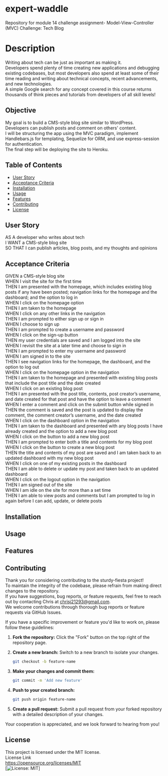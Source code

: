 # expert-waddle
Repository for module 14 challenge assignment- Model-View-Controller (MVC) Challenge: Tech Blog

# Description
Writing about tech can be just as important as making it.  
Developers spend plenty of time creating new applications and debugging existing codebases, but most developers also spend at least some of their time reading and writing about technical concepts, recent advancements, and new technologies.  
A simple Google search for any concept covered in this course returns thousands of think pieces and tutorials from developers of all skill levels!

## Objective
My goal is to build a CMS-style blog site similar to WordPress.  
Developers can publish posts and comment on others' content.  
I will be structuring the app using the MVC paradigm, implement Handlebars.js for templating, Sequelize for ORM, and use express-session for authentication.  
The final step will be deploying the site to Heroku. 

## Table of Contents
- [User Story](#user-story)
- [Acceptance Criteria](#acceptance-criteria)
- [Installation](#installation)
- [Usage](#usage)
- [Features](#features)
- [Contributing](#contributing)
- [License](#license)

## User Story
AS A developer who writes about tech  
I WANT a CMS-style blog site  
SO THAT I can publish articles, blog posts, and my thoughts and opinions


## Acceptance Criteria  
GIVEN a CMS-style blog site  
WHEN I visit the site for the first time  
THEN I am presented with the homepage, which includes existing blog posts if any have been posted; navigation links for the homepage and the dashboard; and the option to log in  
WHEN I click on the homepage option  
THEN I am taken to the homepage  
WHEN I click on any other links in the navigation  
THEN I am prompted to either sign up or sign in  
WHEN I choose to sign up  
THEN I am prompted to create a username and password  
WHEN I click on the sign-up button  
THEN my user credentials are saved and I am logged into the site  
WHEN I revisit the site at a later time and choose to sign in  
THEN I am prompted to enter my username and password  
WHEN I am signed in to the site  
THEN I see navigation links for the homepage, the dashboard, and the option to log out  
WHEN I click on the homepage option in the navigation  
THEN I am taken to the homepage and presented with existing blog posts that include the post title and the date created  
WHEN I click on an existing blog post  
THEN I am presented with the post title, contents, post creator’s username, and date created for that post and have the option to leave a comment  
WHEN I enter a comment and click on the submit button while signed in  
THEN the comment is saved and the post is updated to display the comment, the comment creator’s username, and the date created  
WHEN I click on the dashboard option in the navigation  
THEN I am taken to the dashboard and presented with any blog posts I have already created and the option to add a new blog post  
WHEN I click on the button to add a new blog post  
THEN I am prompted to enter both a title and contents for my blog post  
WHEN I click on the button to create a new blog post  
THEN the title and contents of my post are saved and I am taken back to an updated dashboard with my new blog post  
WHEN I click on one of my existing posts in the dashboard  
THEN I am able to delete or update my post and taken back to an updated dashboard  
WHEN I click on the logout option in the navigation  
THEN I am signed out of the site  
WHEN I am idle on the site for more than a set time  
THEN I am able to view posts and comments but I am prompted to log in again before I can add, update, or delete posts


## Installation



## Usage

## Features

## Contributing

Thank you for considering contributing to the sturdy-fiesta project!  
To maintain the integrity of the codebase, please refrain from making direct changes to the repository.  
If you have suggestions, bug reports, or feature requests, feel free to reach out by contacting Chris at chrisj21293@gmail.com.  
We welcome contributions through thorough bug reports or feature requests via GitHub Issues.

If you have a specific improvement or feature you'd like to work on, please follow these guidelines:

1. **Fork the repository:** Click the "Fork" button on the top right of the repository page.
   
2. **Create a new branch:** Switch to a new branch to isolate your changes.
   ```bash
   git checkout -b feature-name
   ```

3. **Make your changes and commit them:**
   ```bash
   git commit -m 'Add new feature'
   ```

4. **Push to your created branch:**
   ```bash
   git push origin feature-name
   ```

5. **Create a pull request:** Submit a pull request from your forked repository with a detailed description of your changes.

Your cooperation is appreciated, and we look forward to hearing from you!

## License
This project is licensed under the MIT license.  
License Link  
https://opensource.org/licenses/MIT   
[![License: MIT](https://img.shields.io/badge/License-MIT-yellow.svg)]  
